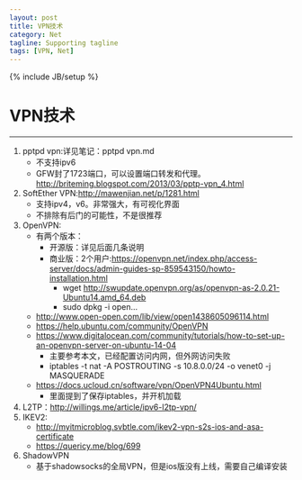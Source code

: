 ```yaml
---
layout: post
title: VPN技术
category: Net
tagline: Supporting tagline
tags: [VPN, Net]
---
```

{% include JB/setup %}
# VPN技术
--------------------------------------------------------------------------------

1. pptpd vpn:详见笔记：pptpd vpn.md
    - 不支持ipv6
    - GFW封了1723端口，可以设置端口转发和代理。http://briteming.blogspot.com/2013/03/pptp-vpn_4.html
2. SoftEther VPN:http://mawenjian.net/p/1281.html
    - 支持ipv4，v6。非常强大，有可视化界面
    - 不排除有后门的可能性，不是很推荐
3. OpenVPN:
    - 有两个版本：
        + 开源版：详见后面几条说明
        + 商业版：2个用户:https://openvpn.net/index.php/access-server/docs/admin-guides-sp-859543150/howto-installation.html
            * wget http://swupdate.openvpn.org/as/openvpn-as-2.0.21-Ubuntu14.amd_64.deb
            * sudo dpkg -i open...
    - http://www.open-open.com/lib/view/open1438605096114.html
    - https://help.ubuntu.com/community/OpenVPN
    - https://www.digitalocean.com/community/tutorials/how-to-set-up-an-openvpn-server-on-ubuntu-14-04
        + 主要参考本文，已经配置访问内网，但外网访问失败
        + iptables -t nat -A POSTROUTING -s 10.8.0.0/24 -o venet0 -j MASQUERADE
    - https://docs.ucloud.cn/software/vpn/OpenVPN4Ubuntu.html
        + 里面提到了保存iptables，并开机加载
4. L2TP：http://willings.me/article/ipv6-l2tp-vpn/
5. IKEV2:
    - http://myitmicroblog.svbtle.com/ikev2-vpn-s2s-ios-and-asa-certificate
    - https://quericy.me/blog/699
6. ShadowVPN
    - 基于shadowsocks的全局VPN，但是ios版没有上线，需要自己编译安装
